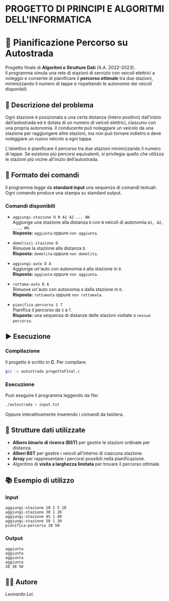 # **PROGETTO DI PRINCIPI E ALGORITMI DELL'INFORMATICA**


# 🚗 Pianificazione Percorso su Autostrada

Progetto finale di **Algoritmi e Strutture Dati** (A.A. 2022–2023).  
Il programma simula una rete di stazioni di servizio con veicoli elettrici a noleggio e consente di pianificare il **percorso ottimale** tra due stazioni, minimizzando il numero di tappe e rispettando le autonomie dei veicoli disponibili.

## 🧠 Descrizione del problema

Ogni stazione è posizionata a una certa distanza (intero positivo) dall'inizio dell’autostrada ed è dotata di un numero di veicoli elettrici, ciascuno con una propria autonomia. Il conducente può noleggiare un veicolo da una stazione per raggiungere altre stazioni, ma non può tornare indietro e deve noleggiare un nuovo veicolo a ogni tappa.

L'obiettivo è pianificare il percorso tra due stazioni minimizzando il numero di tappe. Se esistono più percorsi equivalenti, si privilegia quello che utilizza le stazioni più vicine all’inizio dell’autostrada.

## 📄 Formato dei comandi

Il programma legge da **standard input** una sequenza di comandi testuali. Ogni comando produce una stampa su standard output.

### Comandi disponibili

- `aggiungi-stazione D N A1 A2 ... AN`  
  Aggiunge una stazione alla distanza `D` con `N` veicoli di autonomia `A1, A2, ..., AN`.  
  **Risposta:** `aggiunta` oppure `non aggiunta`.

- `demolisci-stazione D`  
  Rimuove la stazione alla distanza `D`.  
  **Risposta:** `demolita` oppure `non demolita`.

- `aggiungi-auto D A`  
  Aggiunge un'auto con autonomia `A` alla stazione in `D`.  
  **Risposta:** `aggiunta` oppure `non aggiunta`.

- `rottama-auto D A`  
  Rimuove un'auto con autonomia `A` dalla stazione in `D`.  
  **Risposta:** `rottamata` oppure `non rottamata`.

- `pianifica-percorso S T`  
  Pianifica il percorso da `S` a `T`.  
  **Risposta:** una sequenza di distanze delle stazioni visitate o `nessun percorso`.

## ▶️ Esecuzione

### Compilazione

Il progetto è scritto in **C**. Per compilare:

```bash
gcc -o autostrada progettoFInal.c
```

### Esecuzione

Puoi eseguire il programma leggendo da file:

```bash
./autostrada < input.txt
```

Oppure interattivamente inserendo i comandi da tastiera.

## 🧱 Strutture dati utilizzate

- **Albero binario di ricerca (BST)** per gestire le stazioni ordinate per distanza.
- **Alberi BST** per gestire i veicoli all'interno di ciascuna stazione.
- **Array** per rappresentare i percorsi possibili nella pianificazione.
- Algoritmo di **visita a larghezza limitata** per trovare il percorso ottimale.

## 📚 Esempio di utilizzo

### Input

```
aggiungi-stazione 20 2 5 10
aggiungi-stazione 30 1 20
aggiungi-stazione 45 1 40
aggiungi-stazione 50 1 30
pianifica-percorso 20 50
```

### Output

```
aggiunta
aggiunta
aggiunta
aggiunta
20 30 50 
```

## 👨‍💻 Autore

*Leonardo Lei.*
